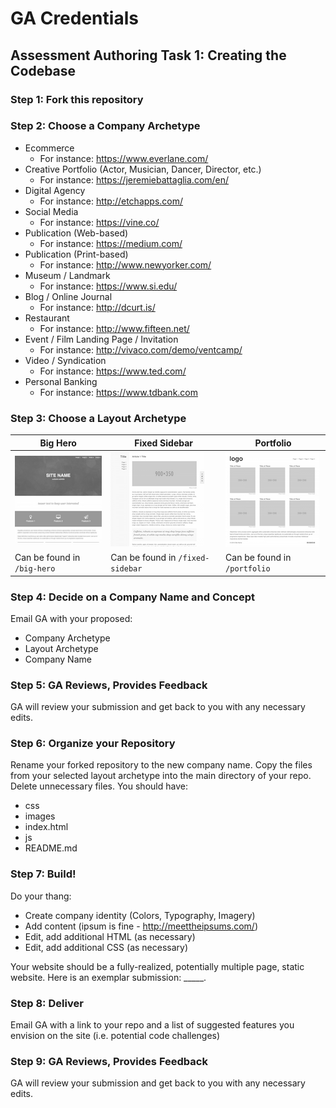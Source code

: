 # GA Credentials
## Assessment Authoring Task 1: Creating the Codebase

### Step 1: Fork this repository

### Step 2: Choose a Company Archetype
* Ecommerce 
  *  For instance: https://www.everlane.com/
* Creative Portfolio (Actor, Musician, Dancer, Director, etc.)  
  *  For instance: https://jeremiebattaglia.com/en/
* Digital Agency  
  *  For instance: http://etchapps.com/
* Social Media  
  *  For instance: https://vine.co/
* Publication (Web-based) 
  *  For instance: https://medium.com/
* Publication (Print-based) 
  *  For instance: http://www.newyorker.com/
* Museum / Landmark 
  *  For instance: https://www.si.edu/
* Blog / Online Journal 
  *  For instance: http://dcurt.is/
* Restaurant  
  *  For instance: http://www.fifteen.net/
* Event / Film Landing Page / Invitation  
  *  For instance: http://vivaco.com/demo/ventcamp/
* Video / Syndication 
  *  For instance: https://www.ted.com/
* Personal Banking  
  *  For instance: https://www.tdbank.com

### Step 3: Choose a Layout Archetype

| Big Hero | Fixed Sidebar | Portfolio | 
| -------- | ------------- | --------- |
| ![Big Hero](layouts/big-hero.png) | ![Fixed Sidebar](layouts/fixed-sidebar.png) | ![Portfolio](layouts/portfolio.png) |
| Can be found in `/big-hero` | Can be found in `/fixed-sidebar` | Can be found in `/portfolio` | 

### Step 4: Decide on a Company Name and Concept

Email GA with your proposed:

- Company Archetype 
- Layout Archetype
- Company Name

### Step 5: GA Reviews, Provides Feedback

GA will review your submission and get back to you with any necessary edits.

### Step 6: Organize your Repository

Rename your forked repository to the new company name. Copy the files from your selected layout archetype into the main directory of your repo. Delete unnecessary files. You should have:

- css
- images
- index.html
- js
- README.md

### Step 7: Build!

Do your thang:

- Create company identity (Colors, Typography, Imagery)
- Add content (ipsum is fine - http://meettheipsums.com/)
- Edit, add additional HTML (as necessary)
- Edit, add additional CSS (as necessary)

Your website should be a fully-realized, potentially multiple page, static website.
Here is an exemplar submission: _____.

### Step 8: Deliver

Email GA with a link to your repo and a list of suggested features you envision on the site (i.e. potential code challenges)

### Step 9: GA Reviews, Provides Feedback

GA will review your submission and get back to you with any necessary edits.
